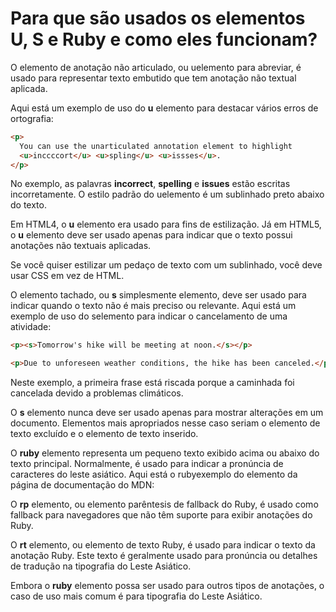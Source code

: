 # Para que são usados ​​os elementos U, S e Ruby e como eles funcionam?

O elemento de anotação não articulado, ou uelemento para abreviar, é usado para representar texto embutido que tem anotação não textual aplicada.

Aqui está um exemplo de uso do **u** elemento para destacar vários erros de ortografia:
```html
<p>
  You can use the unarticulated annotation element to highlight
  <u>inccccort</u> <u>spling</u> <u>issses</u>.
</p>
```
No exemplo, as palavras **incorrect**, **spelling** e **issues** estão escritas incorretamente. O estilo padrão do uelemento é um sublinhado preto abaixo do texto.

Em HTML4, o **u** elemento era usado para fins de estilização. Já em HTML5, o **u** elemento deve ser usado apenas para indicar que o texto possui anotações não textuais aplicadas.

Se você quiser estilizar um pedaço de texto com um sublinhado, você deve usar CSS em vez de HTML.

O elemento tachado, ou **s** simplesmente elemento, deve ser usado para indicar quando o texto não é mais preciso ou relevante. Aqui está um exemplo de uso do selemento para indicar o cancelamento de uma atividade:
```html
<p><s>Tomorrow's hike will be meeting at noon.</s></p>

<p>Due to unforeseen weather conditions, the hike has been canceled.</p>
```
Neste exemplo, a primeira frase está riscada porque a caminhada foi cancelada devido a problemas climáticos.

O **s** elemento nunca deve ser usado apenas para mostrar alterações em um documento. Elementos mais apropriados nesse caso seriam o elemento de texto excluído e o elemento de texto inserido.

O **ruby** elemento representa um pequeno texto exibido acima ou abaixo do texto principal. Normalmente, é usado para indicar a pronúncia de caracteres do leste asiático. Aqui está o rubyexemplo do elemento da página de documentação do MDN:

O **rp** elemento, ou elemento parêntesis de fallback do Ruby, é usado como fallback para navegadores que não têm suporte para exibir anotações do Ruby.

O **rt** elemento, ou elemento de texto Ruby, é usado para indicar o texto da anotação Ruby. Este texto é geralmente usado para pronúncia ou detalhes de tradução na tipografia do Leste Asiático.

Embora o **ruby** elemento possa ser usado para outros tipos de anotações, o caso de uso mais comum é para tipografia do Leste Asiático.

